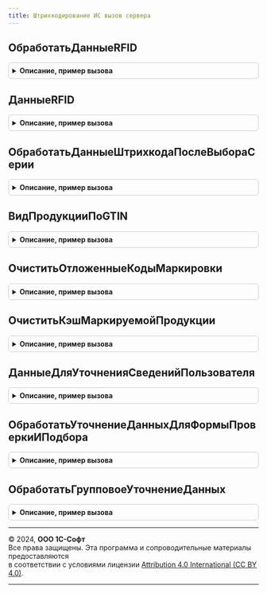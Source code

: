 ```yaml
---
title: Штрихкодирование ИС вызов сервера
---
```



## ОбработатьДанныеRFID
<details style="margin: 1em 0; padding: 0.5em; border: 1px solid #ccc; border-radius: 6px;">

<summary style="font-weight: bold; cursor: pointer;">Описание, пример вызова</summary>

```bsl

// Выполняет обработку штрихкода и возвращает результат этой обработки.
//
// Параметры:
//  ДанныеRFID - Структура - Данные RFID-меток.
//  ПараметрыСканирования - (См. ШтрихкодированиеОбщегоНазначенияИСКлиент.ПараметрыСканирования).
//  КэшированныеЗначения - Структура - Содержит поля кэшируемых значений.
//  УникальныйИдентификатор - УникальныйИдентификатор - Идентификатор, по которому будут помещены данные по обработанным
//                                                      штрихкодам в хранилище.
// Возвращаемое значение:
//  Структура - (См. ШтрихкодированиеОбщегоНазначенияИС.ИнициализироватьРезультатОбработкиШтрихкода).
Функция ОбработатьДанныеRFID(ДанныеRFID, ПараметрыСканирования, КэшированныеЗначения, УникальныйИдентификатор) Экспорт
```

Пример вызова
```bsl
Результат = ШтрихкодированиеИСВызовСервера.ОбработатьДанныеRFID(ДанныеRFID, ПараметрыСканирования, КэшированныеЗначения, УникальныйИдентификатор) 
```
</details>

## ДанныеRFID
<details style="margin: 1em 0; padding: 0.5em; border: 1px solid #ccc; border-radius: 6px;">

<summary style="font-weight: bold; cursor: pointer;">Описание, пример вызова</summary>

```bsl

// Выполняет обработку штрихкода и возвращает результат этой обработки.
//
// Параметры:
//  СырыеДанные - Массив Из Структура - Сырые данные со считывателя RFID-меток.
//
// Возвращаемое значение:
//  Структура:
//   * ДанныеRFID - См. ШтрихкодированиеИСКлиентСервер.ИнициализироватьДанныеRFID
//   * ТекстОшибки - Строка - Текст ошибки
Функция ДанныеRFID(СырыеДанные) Экспорт
```

Пример вызова
```bsl
Результат = ШтрихкодированиеИСВызовСервера.ДанныеRFID(СырыеДанные) 
```
</details>

## ОбработатьДанныеШтрихкодаПослеВыбораСерии
<details style="margin: 1em 0; padding: 0.5em; border: 1px solid #ccc; border-radius: 6px;">

<summary style="font-weight: bold; cursor: pointer;">Описание, пример вызова</summary>

```bsl

// Добавляет серию в элемент справочника "ШтрихкодыУпаковок".
//
// Параметры:
//  РезультатОбработки - См. ШтрихкодированиеОбщегоНазначенияИС.ИнициализироватьРезультатОбработкиШтрихкода.
//  РезультатВыбора - См. ШтрихкодированиеИСКлиент.ИнициализацияСтруктурыДанныхСохраненногоВыбора.
// Возвращаемое значение:
// (См. ШтрихкодированиеОбщегоНазначенияИС.ИнициализироватьДанныеШтрихкода).
Функция ОбработатьДанныеШтрихкодаПослеВыбораСерии(РезультатОбработки, РезультатВыбора) Экспорт
```

Пример вызова
```bsl
Результат = ШтрихкодированиеИСВызовСервера.ОбработатьДанныеШтрихкодаПослеВыбораСерии(РезультатОбработки, РезультатВыбора) 
```
</details>

## ВидПродукцииПоGTIN
<details style="margin: 1em 0; padding: 0.5em; border: 1px solid #ccc; border-radius: 6px;">

<summary style="font-weight: bold; cursor: pointer;">Описание, пример вызова</summary>

```bsl

// Возвращает вид продукции по коду GTIN.
//
// Параметры:
//  GTIN - Строка - Код формата GTIN.
// Возвращаемое значение:
//  ПеречислениеСсылка.ВидыПродукцииИС - Вид продукции ИС.
Функция ВидПродукцииПоGTIN(GTIN) Экспорт
```

Пример вызова
```bsl
Результат = ШтрихкодированиеИСВызовСервера.ВидПродукцииПоGTIN(GTIN) 
```
</details>

## ОчиститьОтложенныеКодыМаркировки
<details style="margin: 1em 0; padding: 0.5em; border: 1px solid #ccc; border-radius: 6px;">

<summary style="font-weight: bold; cursor: pointer;">Описание, пример вызова</summary>

```bsl

// Очищает отложенные коды маркировки в кеше маркируемой продукции
//
// Параметры:
//  АдресКэшаМаркируемойПродукции - Строка - Адрес временного хранилища кеша маркируемой продукции
Процедура ОчиститьОтложенныеКодыМаркировки(АдресКэшаМаркируемойПродукции) Экспорт
```

Пример вызова
```bsl
ШтрихкодированиеИСВызовСервера.ОчиститьОтложенныеКодыМаркировки(АдресКэшаМаркируемойПродукции) 
```
</details>

## ОчиститьКэшМаркируемойПродукции
<details style="margin: 1em 0; padding: 0.5em; border: 1px solid #ccc; border-radius: 6px;">

<summary style="font-weight: bold; cursor: pointer;">Описание, пример вызова</summary>

```bsl

// Очищает кеш маркируемой продукции
//
// Параметры:
//  АдресКэшаМаркируемойПродукции - Строка - Адрес временного хранилища кеша маркируемой продукции
Процедура ОчиститьКэшМаркируемойПродукции(АдресКэшаМаркируемойПродукции) Экспорт
```

Пример вызова
```bsl
ШтрихкодированиеИСВызовСервера.ОчиститьКэшМаркируемойПродукции(АдресКэшаМаркируемойПродукции) 
```
</details>

## ДанныеДляУточненияСведенийПользователя
<details style="margin: 1em 0; padding: 0.5em; border: 1px solid #ccc; border-radius: 6px;">

<summary style="font-weight: bold; cursor: pointer;">Описание, пример вызова</summary>

```bsl

// Получает данные для уточнения сведений у пользователя из кэша по адресу.
//
// Параметры:
//  АдресВременногоХранилища - Строка - Адрес кэша обработки кодов маркировки.
// Возвращаемое значение:
//  Неопределено - Структура -
Функция ДанныеДляУточненияСведенийПользователя(АдресВременногоХранилища) Экспорт
```

Пример вызова
```bsl
Результат = ШтрихкодированиеИСВызовСервера.ДанныеДляУточненияСведенийПользователя(АдресВременногоХранилища) 
```
</details>

## ОбработатьУточнениеДанныхДляФормыПроверкиИПодбора
<details style="margin: 1em 0; padding: 0.5em; border: 1px solid #ccc; border-radius: 6px;">

<summary style="font-weight: bold; cursor: pointer;">Описание, пример вызова</summary>

```bsl

Процедура ОбработатьУточнениеДанныхДляФормыПроверкиИПодбора(РезультатВыбора, РезультатОбработки, ПараметрыСканирования, КэшированныеЗначения) Экспорт
```

Пример вызова
```bsl
ШтрихкодированиеИСВызовСервера.ОбработатьУточнениеДанныхДляФормыПроверкиИПодбора(РезультатВыбора, РезультатОбработки, ПараметрыСканирования, КэшированныеЗначения) 
```
</details>

## ОбработатьГрупповоеУточнениеДанных
<details style="margin: 1em 0; padding: 0.5em; border: 1px solid #ccc; border-radius: 6px;">

<summary style="font-weight: bold; cursor: pointer;">Описание, пример вызова</summary>

```bsl

Процедура ОбработатьГрупповоеУточнениеДанных(СохраненныйВыбор, ОбновляемыеШтрихкодыУпаковок, ПараметрыСканирования) Экспорт
```

Пример вызова
```bsl
ШтрихкодированиеИСВызовСервера.ОбработатьГрупповоеУточнениеДанных(СохраненныйВыбор, ОбновляемыеШтрихкодыУпаковок, ПараметрыСканирования) 
```
</details>

---

© 2024, **ООО 1С-Софт**  
Все права защищены. Эта программа и сопроводительные материалы предоставляются  
в соответствии с условиями лицензии [Attribution 4.0 International (CC BY 4.0)](https://creativecommons.org/licenses/by/4.0/legalcode).

---
